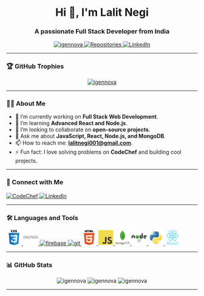 <h1 align="center">Hi 👋, I'm Lalit Negi</h1>
<h3 align="center">A passionate Full Stack Developer from India</h3>

<p align="center">
  <a href="https://github.com/igennova">
    <img src="https://komarev.com/ghpvc/?username=igennova&label=Profile%20views&color=0e75b6&style=flat" alt="igennova" />
  </a>
  <a href="https://github.com/igennova?tab=repositories">
    <img src="https://img.shields.io/badge/Repositories-10+-blue" alt="Repositories" />
  </a>
  <a href="https://www.linkedin.com/in/lalitnegi001/">
    <img src="https://img.shields.io/badge/LinkedIn-Connect-blue" alt="LinkedIn" />
  </a>
</p>

---

### 🏆 GitHub Trophies
<p align="center">
  <a href="https://github.com/ryo-ma/github-profile-trophy">
    <img src="https://github-profile-trophy.vercel.app/?username=igennova&theme=onedark&row=1&column=7" alt="igennova" />
  </a>
</p>

---

### 👨‍💻 About Me
- 🔭 I’m currently working on **Full Stack Web Development**.
- 🌱 I’m learning **Advanced React and Node.js**.
- 👯 I’m looking to collaborate on **open-source projects**.
- 💬 Ask me about **JavaScript, React, Node.js, and MongoDB**.
- 📫 How to reach me: **lalitnegi001@gmail.com**.
- ⚡ Fun fact: I love solving problems on **CodeChef** and building cool projects.

---

### 🔗 Connect with Me
<p align="left">
  <a href="https://www.codechef.com/users/clutch_pet_01" target="blank">
    <img align="center" src="https://upload.wikimedia.org/wikipedia/en/thumb/7/7b/Codechef%28new%29_logo.svg/1920px-Codechef%28new%29_logo.svg.png" alt="CodeChef" height="30" />
  </a>
  <a href="https://www.linkedin.com/in/lalitnegi001/" target="blank">
    <img align="center" src="https://upload.wikimedia.org/wikipedia/commons/thumb/a/aa/LinkedIn_2021.svg/1920px-LinkedIn_2021.svg.png" alt="LinkedIn" height="27" />
  </a>
</p>

---

### 🛠️ Languages and Tools
<p align="left">
  <a href="https://www.w3schools.com/css/" target="_blank" rel="noreferrer">
    <img src="https://raw.githubusercontent.com/devicons/devicon/master/icons/css3/css3-original-wordmark.svg" alt="css3" width="40" height="40" />
  </a>
  <a href="https://expressjs.com" target="_blank" rel="noreferrer">
    <img src="https://raw.githubusercontent.com/devicons/devicon/master/icons/express/express-original-wordmark.svg" alt="express" width="40" height="40" />
  </a>
  <a href="https://firebase.google.com/" target="_blank" rel="noreferrer">
    <img src="https://www.vectorlogo.zone/logos/firebase/firebase-icon.svg" alt="firebase" width="40" height="40" />
  </a>
  <a href="https://git-scm.com/" target="_blank" rel="noreferrer">
    <img src="https://www.vectorlogo.zone/logos/git-scm/git-scm-icon.svg" alt="git" width="40" height="40" />
  </a>
  <a href="https://www.w3.org/html/" target="_blank" rel="noreferrer">
    <img src="https://raw.githubusercontent.com/devicons/devicon/master/icons/html5/html5-original-wordmark.svg" alt="html5" width="40" height="40" />
  </a>
  <a href="https://developer.mozilla.org/en-US/docs/Web/JavaScript" target="_blank" rel="noreferrer">
    <img src="https://raw.githubusercontent.com/devicons/devicon/master/icons/javascript/javascript-original.svg" alt="javascript" width="40" height="40" />
  </a>
  <a href="https://www.mongodb.com/" target="_blank" rel="noreferrer">
    <img src="https://raw.githubusercontent.com/devicons/devicon/master/icons/mongodb/mongodb-original-wordmark.svg" alt="mongodb" width="40" height="40" />
  </a>
  <a href="https://nodejs.org" target="_blank" rel="noreferrer">
    <img src="https://raw.githubusercontent.com/devicons/devicon/master/icons/nodejs/nodejs-original-wordmark.svg" alt="nodejs" width="40" height="40" />
  </a>
  <a href="https://www.python.org" target="_blank" rel="noreferrer">
    <img src="https://raw.githubusercontent.com/devicons/devicon/master/icons/python/python-original.svg" alt="python" width="40" height="40" />
  </a>
  <a href="https://reactjs.org/" target="_blank" rel="noreferrer">
    <img src="https://raw.githubusercontent.com/devicons/devicon/master/icons/react/react-original-wordmark.svg" alt="react" width="40" height="40" />
  </a>
</p>

---

### 📊 GitHub Stats
<p align="center">
  <img src="https://github-readme-stats.vercel.app/api/top-langs?username=igennova&show_icons=true&locale=en&layout=compact&theme=radical" alt="igennova" />
  <img src="https://github-readme-stats.vercel.app/api?username=igennova&show_icons=true&locale=en&theme=radical" alt="igennova" />
  <img src="https://github-readme-streak-stats.herokuapp.com/?user=igennova&theme=radical" alt="igennova" />
</p>

---

